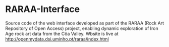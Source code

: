 # RARAA-Interface
Source code of the web interface developed as part of the RARAA (Rock Art Repository of Open Access) project, enabling dynamic exploration of Iron Age rock art data from the Côa Valley. Wbsite is live at http://openmydata.dsi.uminho.pt/raraa/index.html
